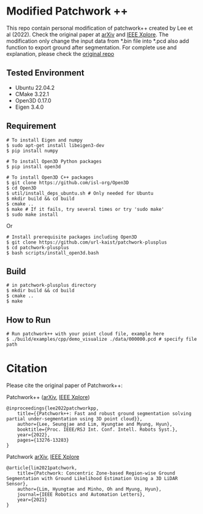 # Modified Patchwork ++
This repo contain personal modification of patchwork++ created by Lee et al (2022). Check the original paper at [arXiv](https://arxiv.org/abs/2207.11919) and [IEEE Xplore](https://ieeexplore.ieee.org/document/9981561). The modification only change the input data from *.bin file into *.pcd also add function to export ground after segmentation. For complete use and explanation, please check the [original repo](https://github.com/url-kaist/patchwork-plusplus)

## Tested Environment
- Ubuntu 22.04.2
- CMake 3.22.1
- Open3D 0.17.0
- Eigen 3.4.0

## Requirement
```
# To install Eigen and numpy
$ sudo apt-get install libeigen3-dev
$ pip install numpy

# To install Open3D Python packages
$ pip install open3d

# To install Open3D C++ packages
$ git clone https://github.com/isl-org/Open3D
$ cd Open3D
$ util/install_deps_ubuntu.sh # Only needed for Ubuntu
$ mkdir build && cd build
$ cmake ..
$ make # If it fails, try several times or try 'sudo make'
$ sudo make install
```
Or
```
# Install prerequisite packages including Open3D
$ git clone https://github.com/url-kaist/patchwork-plusplus
$ cd patchwork-plusplus
$ bash scripts/install_open3d.bash
```

## Build
```
# in patchwork-plusplus directory
$ mkdir build && cd build
$ cmake ..
$ make
```

## How to Run
```
# Run patchwork++ with your point cloud file, example here
$ ./build/examples/cpp/demo_visualize ./data/000000.pcd # specify file path
```

# Citation
Please cite the original paper of Patchwork++:

Patchwork++ ([arXiv](https://arxiv.org/abs/2207.11919), [IEEE Xplore](https://ieeexplore.ieee.org/document/9981561))

```
@inproceedings{lee2022patchworkpp,
    title={{Patchwork++: Fast and robust ground segmentation solving partial under-segmentation using 3D point cloud}},
    author={Lee, Seungjae and Lim, Hyungtae and Myung, Hyun},
    booktitle={Proc. IEEE/RSJ Int. Conf. Intell. Robots Syst.},
    year={2022},
    pages={13276-13283}
}
```

Patchwork [arXiv](https://arxiv.org/abs/2108.05560), [IEEE Xplore](https://ieeexplore.ieee.org/document/9466396)

```
@article{lim2021patchwork,
    title={Patchwork: Concentric Zone-based Region-wise Ground Segmentation with Ground Likelihood Estimation Using a 3D LiDAR Sensor},
    author={Lim, Hyungtae and Minho, Oh and Myung, Hyun},
    journal={IEEE Robotics and Automation Letters},
    year={2021}
}
```
